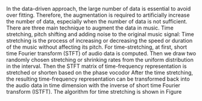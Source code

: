 In the data-driven approach, the large number of data is essential to avoid over fitting. Therefore, the augmentation is required to artificially increase the number of data, especially when the number of data is not sufficient. There are three main technique to augment the data in music.
Time stretching, pitch shifting and adding noise to the original music signal: Time stretching is the process of increasing or decreasing the speed or duration of the music without affecting its pitch. For time-stretching, at first, short time Fourier transform (STFT) of audio data is computed. Then we draw two randomly chosen stretching or shrinking rates from the uniform distribution in the interval. Then the STFT matrix of time-frequency representation is stretched or shorten based on the phase vocodor After the time stretching, the resulting time-frequency representation can be transformed back into the audio data in time dimension with the inverse of short time Fourier transform (ISTFT). The algorithm for time stretching is shown in Figure 

